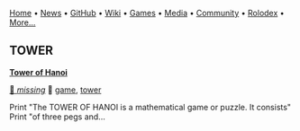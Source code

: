 [Home](https://qb64.com) • [News](/news.md) • [GitHub](/github.md) • [Wiki](/wiki.md) • [Games](/games.md) • [Media](/media.md) • [Community](/community.md) • [Rolodex](/rolodex.md) • [More...](/more.md)

## TOWER

**[Tower of Hanoi](tower-of-hanoi/index)**

[🐝 *missing*](author_missing) 🔗 [game](game), [tower](tower)

Print "The TOWER OF HANOI is a mathematical game or puzzle. It consists" Print "of three pegs and...
